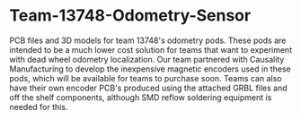 # Team-13748-Odometry-Sensor
PCB files and 3D models for team 13748's odometry pods. These pods are intended to be a much lower cost solution for teams that want to experiment with dead wheel odometry localization. Our team partnered with Causality Manufacturing to develop the inexpensive magnetic encoders used in these pods, which will be available for teams to purchase soon.
Teams can also have their own encoder PCB's produced using the attached GRBL files and off the shelf components, although SMD reflow soldering equipment is needed for this.

